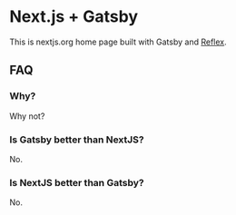 # Next.js + Gatsby

This is nextjs.org home page built with Gatsby and [Reflex](https://ui.reflexjs.org). 

## FAQ

### Why?

Why not?

### Is Gatsby better than NextJS?

No.

### Is NextJS better than Gatsby?

No.
